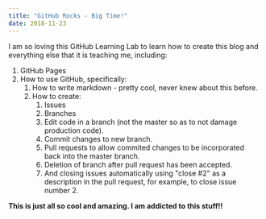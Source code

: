 ```yaml
---
title: "GitHub Rocks - Big Time!"
date: 2018-11-23
---
```

I am so loving this GitHub Learning Lab to learn how to create this blog and everything else that it is teaching me, including:
1. GitHub Pages
2. How to use GitHub, specifically:
   1. How to write markdown - pretty cool, never knew about this before.
   2. How to create:
      1. Issues
      2. Branches
      3. Edit code in a branch (not the master so as to not damage production code).
      4. Commit changes to new branch.
      4. Pull requests to allow commited changes to be incorporated back into the master branch.
      5. Deletion of branch after pull request has been accepted.
      6. And closing issues automatically using "close #2" as a description in the pull request, for example, to close issue number 2.
  
**This is just all so cool and amazing. I am addicted to this stuff!!**
